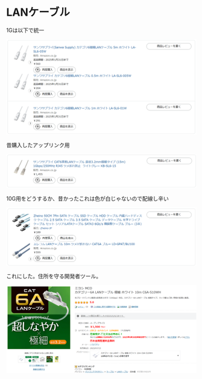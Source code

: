 # LANケーブル

1Gは以下で統一

![image-20250628200332187](./lan-cable.assets/image-20250628200332187.png)

昔購入したアップリンク用

![image-20250628200451210](./lan-cable.assets/image-20250628200451210.png)

10G用をどうするか、昔かったこれは色が白じゃないので配線し辛い

![image-20250628201247309](./lan-cable.assets/image-20250628201247309.png)

これにした。住所を守る開発者ツール。

![image-20250628202003472](./lan-cable.assets/image-20250628202003472.png)

